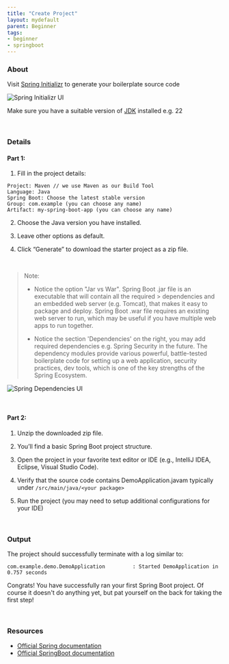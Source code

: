 ```yaml
---
title: "Create Project"
layout: mydefault
parent: Beginner
tags:
- beginner
- springboot
---
```


### About

Visit [Spring Initializr](https://start.spring.io/) to generate your boilerplate source code

![Spring Initializr UI]({{site.baseurl}}/assets/images/docs/beginner/create_project/spring_initializr.png)

Make sure you have a suitable version of [JDK](https://www.oracle.com/sg/java/technologies/downloads/) installed e.g. 22

<br>

### Details

#### Part 1:

1. Fill in the project details:
```
Project: Maven // we use Maven as our Build Tool
Language: Java
Spring Boot: Choose the latest stable version
Group: com.example (you can choose any name)
Artifact: my-spring-boot-app (you can choose any name)
```

2. Choose the Java version you have installed.

3. Leave other options as default.

4. Click “Generate” to download the starter project as a zip file.

<br>

> Note:
> 
> - Notice the option "Jar vs War". Spring Boot .jar file is an executable that will contain all the required > dependencies and an embedded web server (e.g. Tomcat), that makes it easy to package and deploy.
> Spring Boot .war file requires an existing web server to run, which may be useful if you have multiple web apps to run together.
> 
> - Notice the section 'Dependencies' on the right, you may add required dependencies e.g. Spring Security in the future. The dependency modules provide various powerful, battle-tested boilerplate code for setting up a web application, security practices, dev tools, which is one of the key strengths of the Spring Ecosystem.

![Spring Dependencies UI]({{site.baseurl}}/assets/images/docs/beginner/create_project/spring_dependencies.png)

<br>

#### Part 2:
1. Unzip the downloaded zip file.

2. You’ll find a basic Spring Boot project structure.

3. Open the project in your favorite text editor or IDE (e.g., IntelliJ IDEA, Eclipse, Visual Studio Code).

4. Verify that the source code contains DemoApplication.javam typically under `/src/main/java/<your package>`

5. Run the project (you may need to setup additional configurations for your IDE)

<br>

### Output
The project should successfully terminate with a log similar to:
```
com.example.demo.DemoApplication         : Started DemoApplication in 0.757 seconds
```

Congrats! You have successfully ran your first Spring Boot project. Of course it doesn't do anything yet, but pat yourself on the back for taking the first step!

<br>

### Resources
- [Official Spring documentation](https://docs.spring.io/spring-framework/reference/index.html)
- [Official SpringBoot documentation](https://spring.io/projects/spring-boot)